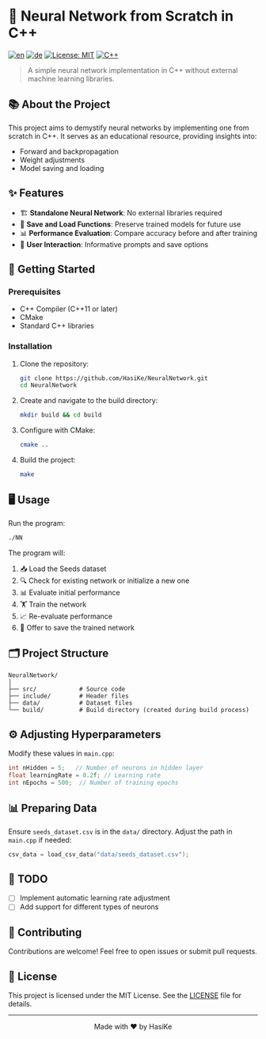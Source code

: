 # 🧠 Neural Network from Scratch in C++

[![en](https://img.shields.io/badge/lang-en-red.svg)](https://github.com/HasiKe/NeuralNetwork/blob/main/README.md)
[![de](https://img.shields.io/badge/lang-de-red.svg)](https://github.com/HasiKe/NeuralNetwork/blob/main/docs/de/README.md)
[![License: MIT](https://img.shields.io/badge/License-MIT-yellow.svg)](https://opensource.org/licenses/MIT)
[![C++](https://img.shields.io/badge/C++-11-blue.svg)](https://isocpp.org/)

> A simple neural network implementation in C++ without external machine learning libraries.

## 📚 About the Project

This project aims to demystify neural networks by implementing one from scratch in C++. It serves as an educational resource, providing insights into:

- Forward and backpropagation
- Weight adjustments
- Model saving and loading

## ✨ Features

- 🏗️ **Standalone Neural Network**: No external libraries required
- 💾 **Save and Load Functions**: Preserve trained models for future use
- 📊 **Performance Evaluation**: Compare accuracy before and after training
- 🤝 **User Interaction**: Informative prompts and save options

## 🚀 Getting Started

### Prerequisites

- C++ Compiler (C++11 or later)
- CMake
- Standard C++ libraries

### Installation

1. Clone the repository:
   ```bash
   git clone https://github.com/HasiKe/NeuralNetwork.git
   cd NeuralNetwork
   ```

2. Create and navigate to the build directory:
   ```bash
   mkdir build && cd build
   ```

3. Configure with CMake:
   ```bash
   cmake ..
   ```

4. Build the project:
   ```bash
   make
   ```

## 🖥️ Usage

Run the program:

```bash
./NN
```

The program will:

1. 📥 Load the Seeds dataset
2. 🔍 Check for existing network or initialize a new one
3. 📊 Evaluate initial performance
4. 🏋️ Train the network
5. 📈 Re-evaluate performance
6. 💾 Offer to save the trained network

## 🗂️ Project Structure

```
NeuralNetwork/
│
├── src/            # Source code
├── include/        # Header files
├── data/           # Dataset files
└── build/          # Build directory (created during build process)
```

## ⚙️ Adjusting Hyperparameters

Modify these values in `main.cpp`:

```cpp
int nHidden = 5;   // Number of neurons in hidden layer
float learningRate = 0.2f; // Learning rate
int nEpochs = 500;  // Number of training epochs
```

## 📊 Preparing Data

Ensure `seeds_dataset.csv` is in the `data/` directory. Adjust the path in `main.cpp` if needed:

```cpp
csv_data = load_csv_data("data/seeds_dataset.csv");
```

## 📝 TODO

- [ ] Implement automatic learning rate adjustment
- [ ] Add support for different types of neurons

## 🤝 Contributing

Contributions are welcome! Feel free to open issues or submit pull requests.

## 📄 License

This project is licensed under the MIT License. See the [LICENSE](LICENSE) file for details.

---

<p align="center">Made with ❤️ by HasiKe</p>
